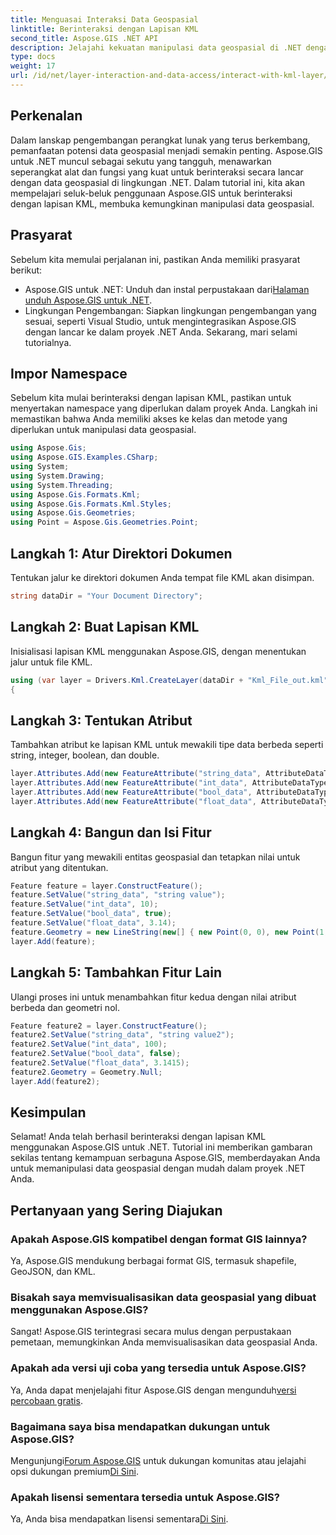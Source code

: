 ```yaml
---
title: Menguasai Interaksi Data Geospasial
linktitle: Berinteraksi dengan Lapisan KML
second_title: Aspose.GIS .NET API
description: Jelajahi kekuatan manipulasi data geospasial di .NET dengan Aspose.GIS. Panduan langkah demi langkah untuk berinteraksi dengan lapisan KML. Unduh uji coba gratis Anda sekarang!
type: docs
weight: 17
url: /id/net/layer-interaction-and-data-access/interact-with-kml-layer/
---
```

## Perkenalan
Dalam lanskap pengembangan perangkat lunak yang terus berkembang, pemanfaatan potensi data geospasial menjadi semakin penting. Aspose.GIS untuk .NET muncul sebagai sekutu yang tangguh, menawarkan seperangkat alat dan fungsi yang kuat untuk berinteraksi secara lancar dengan data geospasial di lingkungan .NET. Dalam tutorial ini, kita akan mempelajari seluk-beluk penggunaan Aspose.GIS untuk berinteraksi dengan lapisan KML, membuka kemungkinan manipulasi data geospasial.
## Prasyarat
Sebelum kita memulai perjalanan ini, pastikan Anda memiliki prasyarat berikut:
-  Aspose.GIS untuk .NET: Unduh dan instal perpustakaan dari[Halaman unduh Aspose.GIS untuk .NET](https://releases.aspose.com/gis/net/).
- Lingkungan Pengembangan: Siapkan lingkungan pengembangan yang sesuai, seperti Visual Studio, untuk mengintegrasikan Aspose.GIS dengan lancar ke dalam proyek .NET Anda.
Sekarang, mari selami tutorialnya.
## Impor Namespace
Sebelum kita mulai berinteraksi dengan lapisan KML, pastikan untuk menyertakan namespace yang diperlukan dalam proyek Anda. Langkah ini memastikan bahwa Anda memiliki akses ke kelas dan metode yang diperlukan untuk manipulasi data geospasial.
```csharp
using Aspose.Gis;
using Aspose.GIS.Examples.CSharp;
using System;
using System.Drawing;
using System.Threading;
using Aspose.Gis.Formats.Kml;
using Aspose.Gis.Formats.Kml.Styles;
using Aspose.Gis.Geometries;
using Point = Aspose.Gis.Geometries.Point;
```
## Langkah 1: Atur Direktori Dokumen
Tentukan jalur ke direktori dokumen Anda tempat file KML akan disimpan.
```csharp
string dataDir = "Your Document Directory";
```
## Langkah 2: Buat Lapisan KML
Inisialisasi lapisan KML menggunakan Aspose.GIS, dengan menentukan jalur untuk file KML.
```csharp
using (var layer = Drivers.Kml.CreateLayer(dataDir + "Kml_File_out.kml"))
{
```
## Langkah 3: Tentukan Atribut
Tambahkan atribut ke lapisan KML untuk mewakili tipe data berbeda seperti string, integer, boolean, dan double.
```csharp
layer.Attributes.Add(new FeatureAttribute("string_data", AttributeDataType.String));
layer.Attributes.Add(new FeatureAttribute("int_data", AttributeDataType.Integer));
layer.Attributes.Add(new FeatureAttribute("bool_data", AttributeDataType.Boolean));
layer.Attributes.Add(new FeatureAttribute("float_data", AttributeDataType.Double));
```
## Langkah 4: Bangun dan Isi Fitur
Bangun fitur yang mewakili entitas geospasial dan tetapkan nilai untuk atribut yang ditentukan.
```csharp
Feature feature = layer.ConstructFeature();
feature.SetValue("string_data", "string value");
feature.SetValue("int_data", 10);
feature.SetValue("bool_data", true);
feature.SetValue("float_data", 3.14);
feature.Geometry = new LineString(new[] { new Point(0, 0), new Point(1, 1) });
layer.Add(feature);
```
## Langkah 5: Tambahkan Fitur Lain
Ulangi proses ini untuk menambahkan fitur kedua dengan nilai atribut berbeda dan geometri nol.
```csharp
Feature feature2 = layer.ConstructFeature();
feature2.SetValue("string_data", "string value2");
feature2.SetValue("int_data", 100);
feature2.SetValue("bool_data", false);
feature2.SetValue("float_data", 3.1415);
feature2.Geometry = Geometry.Null;
layer.Add(feature2);
```
## Kesimpulan
Selamat! Anda telah berhasil berinteraksi dengan lapisan KML menggunakan Aspose.GIS untuk .NET. Tutorial ini memberikan gambaran sekilas tentang kemampuan serbaguna Aspose.GIS, memberdayakan Anda untuk memanipulasi data geospasial dengan mudah dalam proyek .NET Anda.
## Pertanyaan yang Sering Diajukan
### Apakah Aspose.GIS kompatibel dengan format GIS lainnya?
Ya, Aspose.GIS mendukung berbagai format GIS, termasuk shapefile, GeoJSON, dan KML.
### Bisakah saya memvisualisasikan data geospasial yang dibuat menggunakan Aspose.GIS?
Sangat! Aspose.GIS terintegrasi secara mulus dengan perpustakaan pemetaan, memungkinkan Anda memvisualisasikan data geospasial Anda.
### Apakah ada versi uji coba yang tersedia untuk Aspose.GIS?
 Ya, Anda dapat menjelajahi fitur Aspose.GIS dengan mengunduh[versi percobaan gratis](https://releases.aspose.com/).
### Bagaimana saya bisa mendapatkan dukungan untuk Aspose.GIS?
 Mengunjungi[Forum Aspose.GIS](https://forum.aspose.com/c/gis/33) untuk dukungan komunitas atau jelajahi opsi dukungan premium[Di Sini](https://purchase.aspose.com/buy).
### Apakah lisensi sementara tersedia untuk Aspose.GIS?
 Ya, Anda bisa mendapatkan lisensi sementara[Di Sini](https://purchase.aspose.com/temporary-license/).